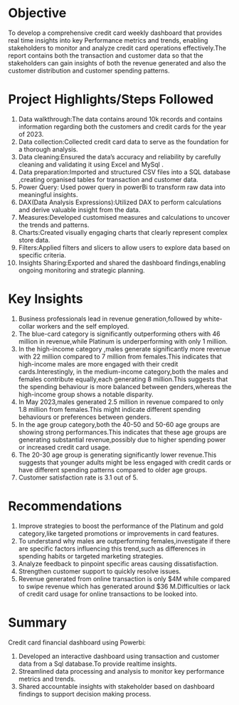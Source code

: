 # Objective
To develop a comprehensive credit card weekly dashboard that provides real time insights into key Performance metrics and trends, enabling stakeholders to monitor and analyze credit card operations effectively.The report contains both the transaction and customer data so that the stakeholders can gain insights of both the revenue generated and also the customer distribution and customer spending patterns.
# Project Highlights/Steps Followed
1. Data walkthrough:The data contains around 10k records and contains information regarding both the customers and credit cards for the year of 2023.
2. Data collection:Collected credit card data to serve as the foundation for a thorough analysis.
3. Data cleaning:Ensured the data’s accuracy and reliability by carefully cleaning and validating it using Excel and MySql .
4. Data preparation:Imported and structured CSV files into a SQL database ,creating organised tables for transaction and customer data.
5. Power Query: Used power query in powerBi  to transform raw data into meaningful insights.
6. DAX(Data Analysis Expressions):Utilized DAX to perform calculations and derive valuable insight from the data.
7. Measures:Developed customised measures and calculations to uncover the trends and patterns.
8. Charts:Created visually engaging charts that clearly represent complex store data.
9. Filters:Applied filters and slicers to allow users to explore data based on specific criteria.
10. Insights Sharing:Exported and shared the dashboard findings,enabling ongoing monitoring and strategic planning.
# Key Insights
1. Business professionals lead in revenue generation,followed by white-collar workers and the self employed.
2. The blue-card category is significantly outperforming others with 46 million in revenue,while Platinum is underperforming with only 1 million.
3. In the high-income category ,males generate significantly more revenue with 22 million compared to 7 million from females.This indicates that high-income males are more engaged with their credit cards.Interestingly, in the medium-income category,both the males and females contribute equally,each generating 8 million.This suggests that the spending behaviour is more balanced between genders,whereas the high-income group shows a notable disparity.
4. In May 2023,males generated 2.5 million in revenue compared to only 1.8 million from females.This might indicate different spending behaviours or preferences between genders.
5. In the age group category,both the 40-50 and 50-60 age groups are showing strong performances.This indicates that these age groups are generating substantial revenue,possibly due to higher spending power or increased credit card usage.
6. The 20-30 age group is generating significantly lower revenue.This suggests that  younger adults might be less engaged with credit cards or have different spending patterns compared to older age groups.
7. Customer satisfaction rate is 3.1 out of 5.
# Recommendations
1. Improve strategies to boost the performance of the Platinum and gold category,like targeted promotions or improvements in card features.
2. To understand why males are outperforming females,investigate if there are specific factors influencing this trend,such as differences in spending habits or targeted marketing strategies.
3. Analyze feedback to pinpoint specific areas causing dissatisfaction.
4. Strengthen customer support to quickly resolve issues.
5. Revenue generated from online transaction is only $4M while compared to swipe revenue which has generated around $36 M.Difficulties or lack of credit card usage for online transactions to be looked into.
# Summary
Credit card financial dashboard using Powerbi:
1. Developed an interactive dashboard using transaction and customer data from a Sql database.To provide realtime insights.
2. Streamlined data processing and analysis to monitor key performance metrics and trends.
3. Shared accountable insights with stakeholder based on dashboard findings to support decision making process.



